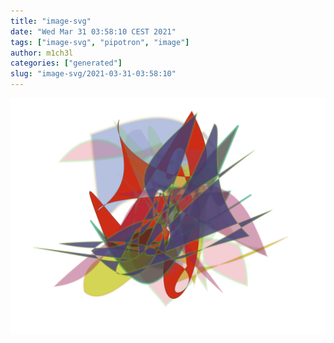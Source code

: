 ```yaml
---
title: "image-svg"
date: "Wed Mar 31 03:58:10 CEST 2021"
tags: ["image-svg", "pipotron", "image"]
author: m1ch3l
categories: ["generated"]
slug: "image-svg/2021-03-31-03:58:10"
---
```


![](image.svg)
